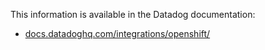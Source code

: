 This information is available in the Datadog documentation:<br>

- [docs.datadoghq.com/integrations/openshift/][1]

[1]: https://docs.datadoghq.com/integrations/openshift/
